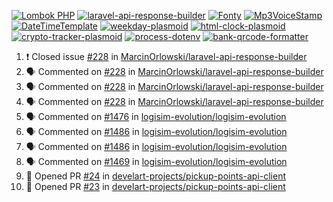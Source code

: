 [![Lombok PHP](https://github-readme-stats.vercel.app/api/pin/?username=MarcinOrlowski&repo=lombok-php&theme=default&hide_border=true&title_color=87c9c3&text_color=62696d&icon_color=636a6d&bg_color=30393e)](https://github.com/MarcinOrlowski/lombok-php)
[![laravel-api-response-builder](https://github-readme-stats.vercel.app/api/pin/?username=MarcinOrlowski&repo=laravel-api-response-builder&theme=default&hide_border=true&title_color=87c9c3&text_color=62696d&icon_color=636a6d&bg_color=30393e)](https://github.com/MarcinOrlowski/laravel-api-response-builder)
[![Fonty](https://github-readme-stats.vercel.app/api/pin/?username=MarcinOrlowski&repo=Fonty&theme=default&hide_border=true&title_color=87c9c3&text_color=62696d&icon_color=636a6d&bg_color=30393e)](https://github.com/MarcinOrlowski/Fonty)
[![Mp3VoiceStamp](https://github-readme-stats.vercel.app/api/pin/?username=MarcinOrlowski&repo=Mp3VoiceStamp&theme=default&hide_border=true&title_color=87c9c3&text_color=62696d&icon_color=636a6d&bg_color=30393e)](https://github.com/MarcinOrlowski/Mp3VoiceStamp)
[![DateTimeTemplate](https://github-readme-stats.vercel.app/api/pin/?username=MarcinOrlowski&repo=DateTimeTemplate&theme=default&hide_border=true&title_color=87c9c3&text_color=62696d&icon_color=636a6d&bg_color=30393e)](https://github.com/MarcinOrlowski/DateTimeTemplate)
[![weekday-plasmoid](https://github-readme-stats.vercel.app/api/pin/?username=MarcinOrlowski&repo=weekday-plasmoid&theme=default&hide_border=true&title_color=87c9c3&text_color=62696d&icon_color=636a6d&bg_color=30393e)](https://github.com/MarcinOrlowski/weekday-plasmoid)
[![html-clock-plasmoid](https://github-readme-stats.vercel.app/api/pin/?username=MarcinOrlowski&repo=html-clock-plasmoid&theme=default&hide_border=true&title_color=87c9c3&text_color=62696d&icon_color=636a6d&bg_color=30393e)](https://github.com/MarcinOrlowski/html-clock-plasmoid)
[![crypto-tracker-plasmoid](https://github-readme-stats.vercel.app/api/pin/?username=MarcinOrlowski&repo=crypto-tracker-plasmoid&theme=default&hide_border=true&title_color=87c9c3&text_color=62696d&icon_color=636a6d&bg_color=30393e)](https://github.com/MarcinOrlowski/crypto-tracker-plasmoid)
[![process-dotenv](https://github-readme-stats.vercel.app/api/pin/?username=MarcinOrlowski&repo=process-dotenv&theme=default&hide_border=true&title_color=87c9c3&text_color=62696d&icon_color=636a6d&bg_color=30393e)](https://github.com/MarcinOrlowski/process-dotenv)
[![bank-qrcode-formatter](https://github-readme-stats.vercel.app/api/pin/?username=MarcinOrlowski&repo=bank-qrcode-formatter&theme=default&hide_border=true&title_color=87c9c3&text_color=62696d&icon_color=636a6d&bg_color=30393e)](https://github.com/MarcinOrlowski/bank-qrcode-formatter)

<!--START_SECTION:activity-->
1. ❗️ Closed issue [#228](https://github.com/MarcinOrlowski/laravel-api-response-builder/issues/228) in [MarcinOrlowski/laravel-api-response-builder](https://github.com/MarcinOrlowski/laravel-api-response-builder)
2. 🗣 Commented on [#228](https://github.com/MarcinOrlowski/laravel-api-response-builder/issues/228) in [MarcinOrlowski/laravel-api-response-builder](https://github.com/MarcinOrlowski/laravel-api-response-builder)
3. 🗣 Commented on [#228](https://github.com/MarcinOrlowski/laravel-api-response-builder/issues/228) in [MarcinOrlowski/laravel-api-response-builder](https://github.com/MarcinOrlowski/laravel-api-response-builder)
4. 🗣 Commented on [#228](https://github.com/MarcinOrlowski/laravel-api-response-builder/issues/228) in [MarcinOrlowski/laravel-api-response-builder](https://github.com/MarcinOrlowski/laravel-api-response-builder)
5. 🗣 Commented on [#1476](https://github.com/logisim-evolution/logisim-evolution/issues/1476) in [logisim-evolution/logisim-evolution](https://github.com/logisim-evolution/logisim-evolution)
6. 🗣 Commented on [#1486](https://github.com/logisim-evolution/logisim-evolution/issues/1486) in [logisim-evolution/logisim-evolution](https://github.com/logisim-evolution/logisim-evolution)
7. 🗣 Commented on [#1486](https://github.com/logisim-evolution/logisim-evolution/issues/1486) in [logisim-evolution/logisim-evolution](https://github.com/logisim-evolution/logisim-evolution)
8. 🗣 Commented on [#1469](https://github.com/logisim-evolution/logisim-evolution/issues/1469) in [logisim-evolution/logisim-evolution](https://github.com/logisim-evolution/logisim-evolution)
9. 💪 Opened PR [#24](https://github.com/develart-projects/pickup-points-api-client/pull/24) in [develart-projects/pickup-points-api-client](https://github.com/develart-projects/pickup-points-api-client)
10. 💪 Opened PR [#23](https://github.com/develart-projects/pickup-points-api-client/pull/23) in [develart-projects/pickup-points-api-client](https://github.com/develart-projects/pickup-points-api-client)
<!--END_SECTION:activity-->

